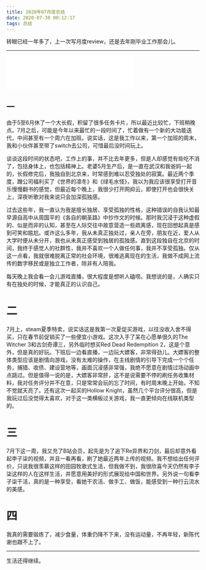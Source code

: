```yaml
---
title: 2020年07月度总结
date: 2020-07-30 00:12:17
tags: 总结
---
```

转眼已经一年多了，上一次写月度review，还是去年刚毕业工作那会儿。

<!--more-->

---

<iframe frameborder="no" border="0" marginwidth="0" marginheight="0" width="330" height="86" src="//music.163.com/outchain/player?type=2&amp;id=30394202&amp;auto=0&amp;height=66"></iframe>

## 一

由于5至6月休了一个大长假，积留了很多任务卡片，所以最近比较忙，下班稍晚点。7月之后，可能是今年以来最忙的一段时间了，忙着做有一个新的大功能迭代，中间甚至有一个周六在加班。说实话，这是我工作以来，第一个加班的周末，我和小伙伴甚至带了switch去公司，可惜最后没时间玩上。

谈谈这段时间的状态吧，工作上的事，并不比去年更多，但是人却感觉有些吃不消了，包括身体上，也包括精神上。老婆5月生产后，是一直在武汉和我爸妈一起的，长假修完后，我独自到北京来，时常感到难以忍受独处的寂寞。最近两个季度，蹭公司福利买了《世界的凛冬》和《绿毛水怪》，我以为我应该很享受打开音乐慢慢翻书的感觉，但最近每个晚上，我很少打开网抑云，即使打开也会很快关上，深夜听歌对我来说只会加深孤独感。

过去这些年，我一直认为我是擅长独居、享受孤独的性格，这种错误的自我认知最早源自高中从周国平的《各自的朝圣路》中抄作文的时候。那时我沉浸于这种虚假的、似是而非的认知，甚至在人际交往中故意营造一些疏离感，现在回想起真是感到可笑和尴尬。或许这么多年，我从未真正独处过，亲人在旁，朋友在近，爱人从大学时便从未分开，我也从未真正感受到独居的孤独感。直到这段独自在北京的时间，我终于感觉人的社群性，我并不喜欢一个人做任何事，我并不享受孤独。仅从这一点看，我就很难脱离正常的社会环境，很难逃离现在的生活，我做不成网上流传的数字移民或是独立工作者，除非有人陪我。

每天晚上我会看一会儿游戏直播，很大程度是想听人磕唠。我想说的是，人确实只有在独处的时候，才能真正的认识自己。

# 二

7月上，steam夏季特卖，说实话这是我第一次夏促买游戏，以往没收入舍不得买，只在春节前促销买了一些便宜小游戏。这次入手了呆在心愿单很久的The Witcher 3和古剑奇谭三，另外临时想买Red Dead Redempition 2，这是个意外，但是真的好玩。下班后一边看直播，一边玩大嫖客，非常得劲儿。大嫖客的整体类型应该是剧情向游戏，没有太难的操作，在主线剧情的引导下完成一个个任务，捕猎、收债、建设营地等，画面沉浸感非常强，我绝不愿意在剧情过场动画中点跳过。但是值得一说的是，大嫖客非常肝，这不是说需要不停的刷任务收集材料，我对任务评分并不在意，只是常常会玩的忘了时间，有时周末晚上开始，不知不觉就天亮了。还有这次一起买的Hollow Knight，虽然几个平台评分很高，但是我玩过后没觉得太喜欢，对于这一类横板过关游戏，我一直更倾向在线联机类型的。

# 三

7月下这一周，我又充了B站会员，起先是为了追下Re异界和刀剑，最后却意外看起李子柒的视频，并且一看再看，刷了她最近两年上传的视频。我不想给出任何评价，只说我很羡慕这样的田园牧歌式生活，但我做不到，我很欣喜今天仍然有李子柒这样的人在这样生活，并愿意用美好的形式展现给中国和世界。另外说一句看李子柒干活，真的是一种享受，看她干农活、做手工、做饭，能感受到一种行云流水的美感。

# 四

我真的需要锻炼了，减少食量，体重仍降不下来，没有运动量，不再年轻，新陈代谢也跟不上了。

---------

生活还得继续。


